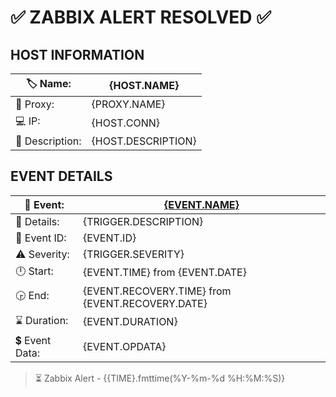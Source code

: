 # &#9989; ZABBIX ALERT RESOLVED &#9989;

## HOST INFORMATION

| &#127991;&#65039; Name: | {HOST.NAME} |
| --- | --- |
| &#128256; Proxy:        | {PROXY.NAME} |
| &#128187; IP:           | {HOST.CONN} |
| &#128221; Description:  | {HOST.DESCRIPTION} |


## EVENT DETAILS

| &#128279; Event:          | [{EVENT.NAME}]({$ZABBIX.URL}/tr_events.php?triggerid={TRIGGER.ID}&eventid={EVENT.ID}) |
| --- | --- |
| &#128680; Details:        | {TRIGGER.DESCRIPTION} |
| &#128680; Event ID:       | {EVENT.ID} |
| &#9888;&#65039; Severity: | {TRIGGER.SEVERITY} |
| &#128347; Start:          | {EVENT.TIME} from {EVENT.DATE} |
| &#128350; End:            | {EVENT.RECOVERY.TIME} from {EVENT.RECOVERY.DATE} |
| &#8987; Duration:         | {EVENT.DURATION} |
| &#128178; Event Data:     | {EVENT.OPDATA} |

> &#9203; Zabbix Alert - {{TIME}.fmttime(%Y-%m-%d %H:%M:%S)}